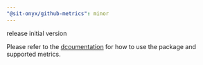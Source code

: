 ```yaml
---
"@sit-onyx/github-metrics": minor
---
```


release initial version

Please refer to the [dcoumentation](https://onyx.schwarz/development/packages/github-metrics.html) for how to use the package and supported metrics.
